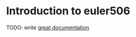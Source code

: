 # Introduction to euler506

TODO: write [great documentation](http://jacobian.org/writing/what-to-write/)

